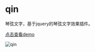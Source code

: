 # qin
琴弦文字，基于jquery的琴弦文字效果插件。

[点击查看demo](https://shalldie.github.io/demos/qin/index.html)

![qin](https://raw.githubusercontent.com/shalldie/qin/master/qin.gif)